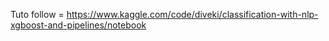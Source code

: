 Tuto follow = https://www.kaggle.com/code/diveki/classification-with-nlp-xgboost-and-pipelines/notebook